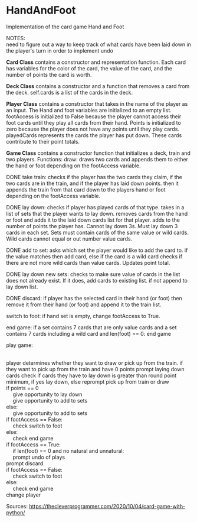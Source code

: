 # HandAndFoot
Implementation of the card game Hand and Foot

NOTES:
<br>need to figure out a way to keep track of what cards have been laid down in the player's turn in order to implement undo


<b>Card Class</b> contains a constructor and representation function. Each card has variables for the color of the card, the value of the card, and the number of points the card is worth.

<b>Deck Class</b> contains a constructor and a function that removes a card from the deck. self.cards is a list of the cards in the deck.

<b>Player Class</b> contains a constructor that takes in the name of the player as an input. The Hand and foot variables are initialized to an empty list. footAccess is initialized to False because the player cannot access their foot cards until they play all cards from their hand. Points is initialized to zero because the player does not have any points until they play cards. playedCards represents the cards the player has put down. These cards contribute to their point totals.

<b>Game Class</b> contains a constructor function that initializes a deck, train and two players. Functions:
draw: draws two cards and appends them to either the hand or foot depending on the footAccess variable.

DONE take train: checks if the player has the two cards they claim, if the two cards are in the train, and if the player has laid down points. then it appends the train from that card down to the players hand or foot depending on the footAccess variable.

DONE lay down: checks if player has played cards of that type. takes in a list of sets that the player wants to lay down. removes cards from the hand or foot and adds it to the laid down cards list for that player. adds to the number of points the player has. Cannot lay down 3s. Must lay down 3 cards in each set. Sets must contain cards of the same value or wild cards. Wild cards cannot equal or out number value cards.

DONE add to set: asks which set the player would like to add the card to. if the value matches then add card, else if the card is a wild card checks if there are not more wild cards than value cards. Updates point total.

DONE lay down new sets: checks to make sure value of cards in the list does not already exist. If it does, add cards to existing list. if not append to lay down list.

DONE discard: if player has the selected card in their hand (or foot) then remove it from their hand (or foot) and append it to the train list.

switch to foot: if hand set is empty, change footAccess to True.

end game: if a set contains 7 cards that are only value cards and a set contains 7 cards including a wild card and len(foot) == 0: end game

play game:

<br>player determines whether they want to draw or pick up from the train.
if they want to pick up from the train and have 0 points prompt laying down cards
check if cards they have to lay down is greater than round point minimum, if yes lay down, else reprompt pick up from train or draw
<br>if points == 0
<br>&emsp; give opportunity to lay down
<br>&emsp; give opportunity to add to sets
<br>else:
<br>&emsp; give opportunity to add to sets
<br>if footAccess == False:
<br>&emsp; check switch to foot
<br>else:
<br>&emsp; check end game
<br>if footAccess == True:
<br>&emsp; if len(foot) == 0 and no natural and unnatural:
<br>&emsp; prompt undo of plays
<br>prompt discard
<br>if footAccess == False:
<br>&emsp; check switch to foot
<br>else:
<br>&emsp; check end game
<br>change player


Sources:
https://thecleverprogrammer.com/2020/10/04/card-game-with-python/

